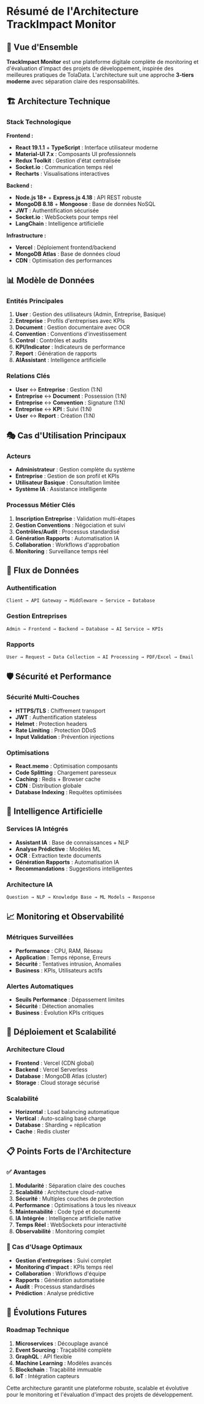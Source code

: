 # Résumé de l'Architecture TrackImpact Monitor

## 🎯 Vue d'Ensemble

**TrackImpact Monitor** est une plateforme digitale complète de monitoring et d'évaluation d'impact des projets de développement, inspirée des meilleures pratiques de TolaData. L'architecture suit une approche **3-tiers moderne** avec séparation claire des responsabilités.

## 🏗️ Architecture Technique

### Stack Technologique

**Frontend :**
- **React 19.1.1** + **TypeScript** : Interface utilisateur moderne
- **Material-UI 7.x** : Composants UI professionnels
- **Redux Toolkit** : Gestion d'état centralisée
- **Socket.io** : Communication temps réel
- **Recharts** : Visualisations interactives

**Backend :**
- **Node.js 18+** + **Express.js 4.18** : API REST robuste
- **MongoDB 8.18** + **Mongoose** : Base de données NoSQL
- **JWT** : Authentification sécurisée
- **Socket.io** : WebSockets pour temps réel
- **LangChain** : Intelligence artificielle

**Infrastructure :**
- **Vercel** : Déploiement frontend/backend
- **MongoDB Atlas** : Base de données cloud
- **CDN** : Optimisation des performances

## 📊 Modèle de Données

### Entités Principales

1. **User** : Gestion des utilisateurs (Admin, Entreprise, Basique)
2. **Entreprise** : Profils d'entreprises avec KPIs
3. **Document** : Gestion documentaire avec OCR
4. **Convention** : Conventions d'investissement
5. **Control** : Contrôles et audits
6. **KPI/Indicator** : Indicateurs de performance
7. **Report** : Génération de rapports
8. **AIAssistant** : Intelligence artificielle

### Relations Clés

- **User** ↔ **Entreprise** : Gestion (1:N)
- **Entreprise** ↔ **Document** : Possession (1:N)
- **Entreprise** ↔ **Convention** : Signature (1:N)
- **Entreprise** ↔ **KPI** : Suivi (1:N)
- **User** ↔ **Report** : Création (1:N)

## 🎭 Cas d'Utilisation Principaux

### Acteurs
- **Administrateur** : Gestion complète du système
- **Entreprise** : Gestion de son profil et KPIs
- **Utilisateur Basique** : Consultation limitée
- **Système IA** : Assistance intelligente

### Processus Métier Clés

1. **Inscription Entreprise** : Validation multi-étapes
2. **Gestion Conventions** : Négociation et suivi
3. **Contrôles/Audit** : Processus standardisé
4. **Génération Rapports** : Automatisation IA
5. **Collaboration** : Workflows d'approbation
6. **Monitoring** : Surveillance temps réel

## 🔄 Flux de Données

### Authentification
```
Client → API Gateway → Middleware → Service → Database
```

### Gestion Entreprises
```
Admin → Frontend → Backend → Database → AI Service → KPIs
```

### Rapports
```
User → Request → Data Collection → AI Processing → PDF/Excel → Email
```

## 🛡️ Sécurité et Performance

### Sécurité Multi-Couches
- **HTTPS/TLS** : Chiffrement transport
- **JWT** : Authentification stateless
- **Helmet** : Protection headers
- **Rate Limiting** : Protection DDoS
- **Input Validation** : Prévention injections

### Optimisations
- **React.memo** : Optimisation composants
- **Code Splitting** : Chargement paresseux
- **Caching** : Redis + Browser cache
- **CDN** : Distribution globale
- **Database Indexing** : Requêtes optimisées

## 🤖 Intelligence Artificielle

### Services IA Intégrés
- **Assistant IA** : Base de connaissances + NLP
- **Analyse Prédictive** : Modèles ML
- **OCR** : Extraction texte documents
- **Génération Rapports** : Automatisation IA
- **Recommandations** : Suggestions intelligentes

### Architecture IA
```
Question → NLP → Knowledge Base → ML Models → Response
```

## 📈 Monitoring et Observabilité

### Métriques Surveillées
- **Performance** : CPU, RAM, Réseau
- **Application** : Temps réponse, Erreurs
- **Sécurité** : Tentatives intrusion, Anomalies
- **Business** : KPIs, Utilisateurs actifs

### Alertes Automatiques
- **Seuils Performance** : Dépassement limites
- **Sécurité** : Détection anomalies
- **Business** : Évolution KPIs critiques

## 🚀 Déploiement et Scalabilité

### Architecture Cloud
- **Frontend** : Vercel (CDN global)
- **Backend** : Vercel Serverless
- **Database** : MongoDB Atlas (cluster)
- **Storage** : Cloud storage sécurisé

### Scalabilité
- **Horizontal** : Load balancing automatique
- **Vertical** : Auto-scaling basé charge
- **Database** : Sharding + réplication
- **Cache** : Redis cluster

## 📋 Points Forts de l'Architecture

### ✅ Avantages
1. **Modularité** : Séparation claire des couches
2. **Scalabilité** : Architecture cloud-native
3. **Sécurité** : Multiples couches de protection
4. **Performance** : Optimisations à tous les niveaux
5. **Maintenabilité** : Code typé et documenté
6. **IA Intégrée** : Intelligence artificielle native
7. **Temps Réel** : WebSockets pour interactivité
8. **Observabilité** : Monitoring complet

### 🎯 Cas d'Usage Optimaux
- **Gestion d'entreprises** : Suivi complet
- **Monitoring d'impact** : KPIs temps réel
- **Collaboration** : Workflows d'équipe
- **Rapports** : Génération automatisée
- **Audit** : Processus standardisés
- **Prédiction** : Analyse prédictive

## 🔮 Évolutions Futures

### Roadmap Technique
1. **Microservices** : Découplage avancé
2. **Event Sourcing** : Traçabilité complète
3. **GraphQL** : API flexible
4. **Machine Learning** : Modèles avancés
5. **Blockchain** : Traçabilité immuable
6. **IoT** : Intégration capteurs

Cette architecture garantit une plateforme robuste, scalable et évolutive pour le monitoring et l'évaluation d'impact des projets de développement.
